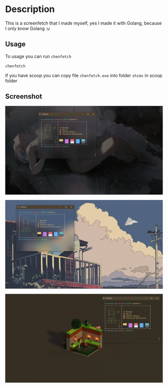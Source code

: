 # Description
This is a screenfetch that I made myself, yes I made it with Golang, because I only know Golang :u

## Usage
To usage you can run `chenfetch`
```
chenfetch
```
If you have scoop you can copy file `chenfetch.exe` into folder `shims` in scoop folder

## Screenshot
![screenshot1](.github/1.jpg)

![screenshot2](.github/2.jpg)

![screenshot3](.github/3.jpg)